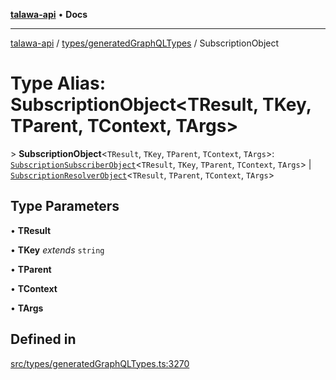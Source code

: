 [**talawa-api**](../../../README.md) • **Docs**

***

[talawa-api](../../../modules.md) / [types/generatedGraphQLTypes](../README.md) / SubscriptionObject

# Type Alias: SubscriptionObject\<TResult, TKey, TParent, TContext, TArgs\>

\> **SubscriptionObject**\<`TResult`, `TKey`, `TParent`, `TContext`, `TArgs`\>: [`SubscriptionSubscriberObject`](../interfaces/SubscriptionSubscriberObject.md)\<`TResult`, `TKey`, `TParent`, `TContext`, `TArgs`\> \| [`SubscriptionResolverObject`](../interfaces/SubscriptionResolverObject.md)\<`TResult`, `TParent`, `TContext`, `TArgs`\>

## Type Parameters

• **TResult**

• **TKey** *extends* `string`

• **TParent**

• **TContext**

• **TArgs**

## Defined in

[src/types/generatedGraphQLTypes.ts:3270](https://github.com/PalisadoesFoundation/talawa-api/blob/0e711c6a6b57f55ab5776fc9c8edfc5ebc0b3d70/src/types/generatedGraphQLTypes.ts#L3270)

